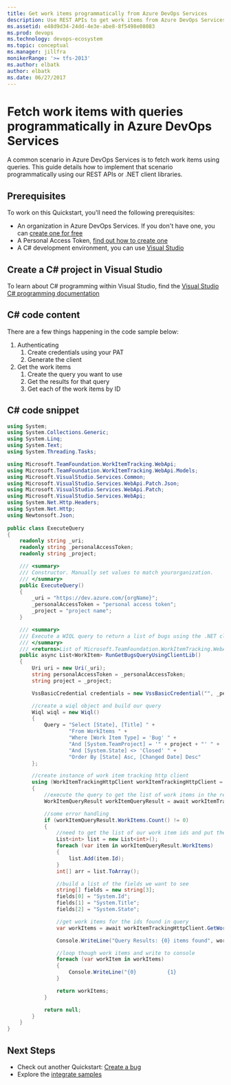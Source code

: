 ```yaml
---
title: Get work items programmatically from Azure DevOps Services
description: Use REST APIs to get work items from Azure DevOps Services with queries in your own custom apps.
ms.assetid: e48d9d34-24dd-4e3e-abe8-8f5498e08083
ms.prod: devops
ms.technology: devops-ecosystem
ms.topic: conceptual
ms.manager: jillfra
monikerRange: '>= tfs-2013'
ms.author: elbatk
author: elbatk
ms.date: 06/27/2017
---
```


# Fetch work items with queries programmatically in Azure DevOps Services

A common scenario in Azure DevOps Services is to fetch work items using queries. This guide details how to implement that scenario programmatically using our REST APIs or .NET client libraries. 

## Prerequisites
To work on this Quickstart, you'll need the following prerequisites:

* An organization in Azure DevOps Services. If you don't have one, you can [create one for free](https://go.microsoft.com/fwlink/?LinkId=307137)
* A Personal Access Token, [find out how to create one](../get-started/authentication/PATs.md)
* A C# development environment, you can use [Visual Studio](https://visualstudio.microsoft.com/vs/)

## Create a C# project in Visual Studio

To learn about C# programming within Visual Studio, find the [Visual Studio C# programming documentation](/dotnet/csharp/programming-guide/inside-a-program/)

## C# code content
There are a few things happening in the code sample below:

1. Authenticating
   1. Create credentials using your PAT
   2. Generate the client
2. Get the work items
   1. Create the query you want to use
   2. Get the results for that query
   3. Get each of the work items by ID

## C# code snippet
```cs
using System;
using System.Collections.Generic;
using System.Linq;
using System.Text;
using System.Threading.Tasks;

using Microsoft.TeamFoundation.WorkItemTracking.WebApi;
using Microsoft.TeamFoundation.WorkItemTracking.WebApi.Models;
using Microsoft.VisualStudio.Services.Common;
using Microsoft.VisualStudio.Services.WebApi.Patch.Json;
using Microsoft.VisualStudio.Services.WebApi.Patch;
using Microsoft.VisualStudio.Services.WebApi;
using System.Net.Http.Headers;
using System.Net.Http;
using Newtonsoft.Json;
 
public class ExecuteQuery
{
    readonly string _uri;
    readonly string _personalAccessToken;
    readonly string _project;

    /// <summary>
    /// Constructor. Manually set values to match yourorganization. 
    /// </summary>
    public ExecuteQuery()
    {
        _uri = "https://dev.azure.com/{orgName}";
        _personalAccessToken = "personal access token";
        _project = "project name";
    }

    /// <summary>
    /// Execute a WIQL query to return a list of bugs using the .NET client library
    /// </summary>
    /// <returns>List of Microsoft.TeamFoundation.WorkItemTracking.WebApi.Models.WorkItem</returns>
    public async List<WorkItem> RunGetBugsQueryUsingClientLib()
    {
        Uri uri = new Uri(_uri);
        string personalAccessToken = _personalAccessToken;
        string project = _project;

        VssBasicCredential credentials = new VssBasicCredential("", _personalAccessToken);

        //create a wiql object and build our query
        Wiql wiql = new Wiql()
        {
            Query = "Select [State], [Title] " +
                    "From WorkItems " +
                    "Where [Work Item Type] = 'Bug' " +
                    "And [System.TeamProject] = '" + project + "' " +
                    "And [System.State] <> 'Closed' " +
                    "Order By [State] Asc, [Changed Date] Desc"
        };

        //create instance of work item tracking http client
        using (WorkItemTrackingHttpClient workItemTrackingHttpClient = new WorkItemTrackingHttpClient(uri, credentials))
        {
            //execute the query to get the list of work items in the results
            WorkItemQueryResult workItemQueryResult = await workItemTrackingHttpClient.QueryByWiqlAsync(wiql);

            //some error handling                
            if (workItemQueryResult.WorkItems.Count() != 0)
            {
                //need to get the list of our work item ids and put them into an array
                List<int> list = new List<int>();
                foreach (var item in workItemQueryResult.WorkItems)
                {
                    list.Add(item.Id);
                }
                int[] arr = list.ToArray();

                //build a list of the fields we want to see
                string[] fields = new string[3];
                fields[0] = "System.Id";
                fields[1] = "System.Title";
                fields[2] = "System.State";

                //get work items for the ids found in query
                var workItems = await workItemTrackingHttpClient.GetWorkItemsAsync(arr, fields, workItemQueryResult.AsOf);

                Console.WriteLine("Query Results: {0} items found", workItems.Count);

                //loop though work items and write to console
                foreach (var workItem in workItems)
                {
                    Console.WriteLine("{0}          {1}                     {2}", workItem.Id, workItem.Fields["System.Title"], workItem.Fields["System.State"]);
                }

                return workItems;
            }

            return null;
        }
    }
}
```

## Next Steps

* Check out another Quickstart: [Create a bug](./create-bug-quickstart.md)
* Explore the [integrate samples](../get-started/client-libraries/samples.md)
